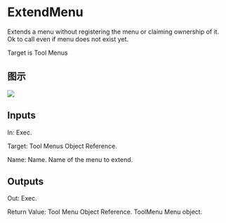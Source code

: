# ExtendMenu

Extends a menu without registering the menu or claiming ownership of it. Ok to call even if menu does not exist yet.

Target is Tool Menus

## 图示

![]($-20221218-21133436.png)

## Inputs

In: Exec.

Target: Tool Menus Object Reference.

Name: Name. Name of the menu to extend.  

## Outputs

Out: Exec.

Return Value: Tool Menu Object Reference. ToolMenu Menu object.

